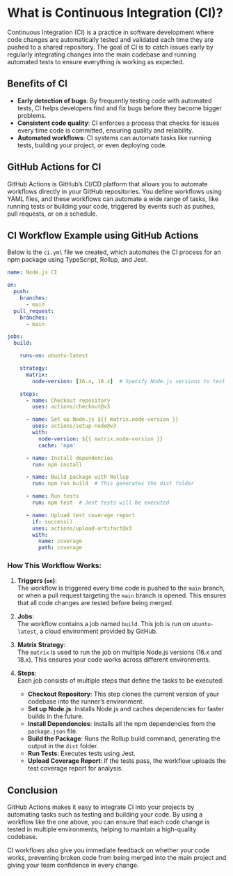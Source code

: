 # What is Continuous Integration (CI)?
Continuous Integration (CI) is a practice in software development where code changes are automatically tested and validated each time they are pushed to a shared repository. The goal of CI is to catch issues early by regularly integrating changes into the main codebase and running automated tests to ensure everything is working as expected.

## Benefits of CI
- **Early detection of bugs**: By frequently testing code with automated tests, CI helps developers find and fix bugs before they become bigger problems.
- **Consistent code quality**: CI enforces a process that checks for issues every time code is committed, ensuring quality and reliability.
- **Automated workflows**: CI systems can automate tasks like running tests, building your project, or even deploying code.

## GitHub Actions for CI
GitHub Actions is GitHub’s CI/CD platform that allows you to automate workflows directly in your GitHub repositories. You define workflows using YAML files, and these workflows can automate a wide range of tasks, like running tests or building your code, triggered by events such as pushes, pull requests, or on a schedule.

## CI Workflow Example using GitHub Actions
Below is the `ci.yml` file we created, which automates the CI process for an npm package using TypeScript, Rollup, and Jest.

```yaml
name: Node.js CI

on:
  push:
    branches:
      - main
  pull_request:
    branches:
      - main

jobs:
  build:

    runs-on: ubuntu-latest

    strategy:
      matrix:
        node-version: [16.x, 18.x]  # Specify Node.js versions to test

    steps:
      - name: Checkout repository
        uses: actions/checkout@v3

      - name: Set up Node.js ${{ matrix.node-version }}
        uses: actions/setup-node@v3
        with:
          node-version: ${{ matrix.node-version }}
          cache: 'npm'

      - name: Install dependencies
        run: npm install

      - name: Build package with Rollup
        run: npm run build  # This generates the dist folder

      - name: Run tests
        run: npm test  # Jest tests will be executed

      - name: Upload test coverage report
        if: success()
        uses: actions/upload-artifact@v3
        with:
          name: coverage
          path: coverage
```

### How This Workflow Works:

1. **Triggers (`on`)**:  
   The workflow is triggered every time code is pushed to the `main` branch, or when a pull request targeting the `main` branch is opened. This ensures that all code changes are tested before being merged.

2. **Jobs**:  
   The workflow contains a job named `build`. This job is run on `ubuntu-latest`, a cloud environment provided by GitHub.

3. **Matrix Strategy**:  
   The `matrix` is used to run the job on multiple Node.js versions (16.x and 18.x). This ensures your code works across different environments.

4. **Steps**:  
   Each job consists of multiple steps that define the tasks to be executed:
   - **Checkout Repository**: This step clones the current version of your codebase into the runner’s environment.
   - **Set up Node.js**: Installs Node.js and caches dependencies for faster builds in the future.
   - **Install Dependencies**: Installs all the npm dependencies from the `package.json` file.
   - **Build the Package**: Runs the Rollup build command, generating the output in the `dist` folder.
   - **Run Tests**: Executes tests using Jest.
   - **Upload Coverage Report**: If the tests pass, the workflow uploads the test coverage report for analysis.

## Conclusion
GitHub Actions makes it easy to integrate CI into your projects by automating tasks such as testing and building your code. By using a workflow like the one above, you can ensure that each code change is tested in multiple environments, helping to maintain a high-quality codebase.

CI workflows also give you immediate feedback on whether your code works, preventing broken code from being merged into the main project and giving your team confidence in every change.

